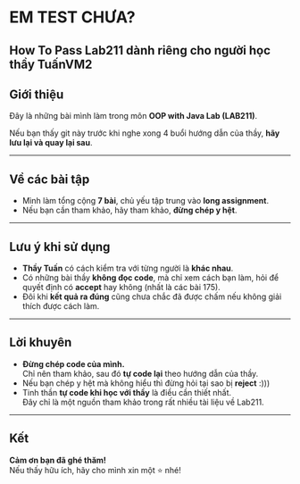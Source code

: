 # EM TEST CHƯA?

## How To Pass Lab211 dành riêng cho người học thầy TuấnVM2

## Giới thiệu

Đây là những bài mình làm trong môn **OOP with Java Lab (LAB211)**.

Nếu bạn thấy git này trước khi nghe xong 4 buổi hướng dẫn của thầy, **hãy lưu lại và quay lại sau**.

---

## Về các bài tập

- Mình làm tổng cộng **7 bài**, chủ yếu tập trung vào **long assignment**.
- Nếu bạn cần tham khảo, hãy tham khảo, **đừng chép y hệt**.

---

## Lưu ý khi sử dụng

- **Thầy Tuấn** có cách kiểm tra với từng người là **khác nhau**.
- Có những bài thầy **không đọc code**, mà chỉ xem cách bạn làm, hỏi để quyết định có **accept** hay không (nhất là các bài 175).
- Đôi khi **kết quả ra đúng** cũng chưa chắc đã được chấm nếu không giải thích được cách làm.
---

## Lời khuyên

- **Đừng chép code của mình.**  
  Chỉ nên tham khảo, sau đó **tự code lại** theo hướng dẫn của thầy.
- Nếu bạn chép y hệt mà không hiểu thì đừng hỏi tại sao bị **reject** :)))
- Tinh thần **tự code khi học với thầy** là điều cần thiết nhất.  
  Đây chỉ là một nguồn tham khảo trong rất nhiều tài liệu về Lab211.

---

## Kết

**Cảm ơn bạn đã ghé thăm!**  
Nếu thấy hữu ích, hãy cho mình xin một ⭐️ nhé!
